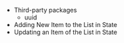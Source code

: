 - Third-party packages
  - uuid
- Adding New Item to the List in State
- Updating an Item of the List in State
